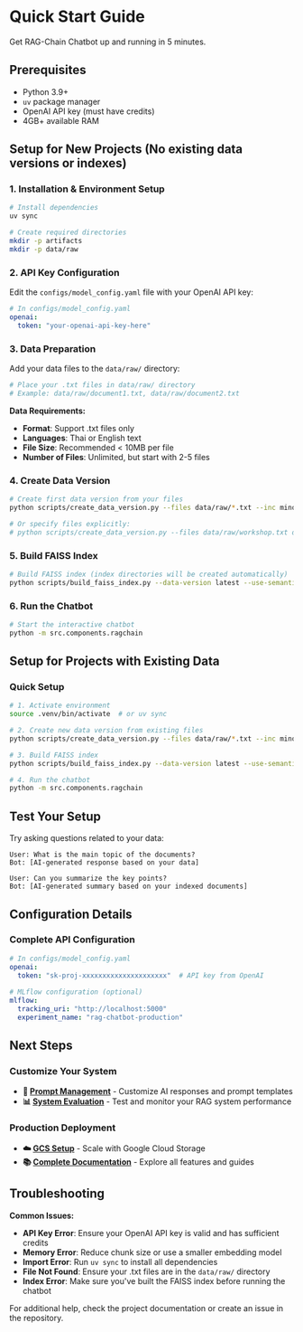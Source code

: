 # Quick Start Guide

Get RAG-Chain Chatbot up and running in 5 minutes.

## Prerequisites

- Python 3.9+
- `uv` package manager
- OpenAI API key (must have credits)
- 4GB+ available RAM

## Setup for New Projects (No existing data versions or indexes)

### 1. Installation & Environment Setup

```bash
# Install dependencies
uv sync

# Create required directories
mkdir -p artifacts
mkdir -p data/raw
```

### 2. API Key Configuration

Edit the `configs/model_config.yaml` file with your OpenAI API key:

```yaml
# In configs/model_config.yaml
openai:
  token: "your-openai-api-key-here"
```

### 3. Data Preparation

Add your data files to the `data/raw/` directory:

```bash
# Place your .txt files in data/raw/ directory
# Example: data/raw/document1.txt, data/raw/document2.txt
```

**Data Requirements:**
- **Format**: Support .txt files only
- **Languages**: Thai or English text
- **File Size**: Recommended < 10MB per file
- **Number of Files**: Unlimited, but start with 2-5 files

### 4. Create Data Version

```bash
# Create first data version from your files
python scripts/create_data_version.py --files data/raw/*.txt --inc minor

# Or specify files explicitly:
# python scripts/create_data_version.py --files data/raw/workshop.txt data/raw/rerun.txt data/raw/overall.txt --inc minor
```

### 5. Build FAISS Index

```bash
# Build FAISS index (index directories will be created automatically)
python scripts/build_faiss_index.py --data-version latest --use-semantic-chunking
```

### 6. Run the Chatbot

```bash
# Start the interactive chatbot
python -m src.components.ragchain
```

## Setup for Projects with Existing Data

### Quick Setup

```bash
# 1. Activate environment
source .venv/bin/activate  # or uv sync

# 2. Create new data version from existing files
python scripts/create_data_version.py --files data/raw/*.txt --inc minor

# 3. Build FAISS index
python scripts/build_faiss_index.py --data-version latest --use-semantic-chunking

# 4. Run the chatbot
python -m src.components.ragchain
```

## Test Your Setup

Try asking questions related to your data:

```
User: What is the main topic of the documents?
Bot: [AI-generated response based on your data]

User: Can you summarize the key points?
Bot: [AI-generated summary based on your indexed documents]
```

## Configuration Details

### Complete API Configuration

```yaml
# In configs/model_config.yaml
openai:
  token: "sk-proj-xxxxxxxxxxxxxxxxxxxxx"  # API key from OpenAI
  
# MLflow configuration (optional)
mlflow:
  tracking_uri: "http://localhost:5000"
  experiment_name: "rag-chatbot-production"
```

## Next Steps

### Customize Your System
- **📝 [Prompt Management](prompts.md)** - Customize AI responses and prompt templates
- **📊 [System Evaluation](evaluation.md)** - Test and monitor your RAG system performance

### Production Deployment  
- **☁️ [GCS Setup](gcs_setup.md)** - Scale with Google Cloud Storage
- **📚 [Complete Documentation](README.md)** - Explore all features and guides

## Troubleshooting

**Common Issues:**

- **API Key Error**: Ensure your OpenAI API key is valid and has sufficient credits
- **Memory Error**: Reduce chunk size or use a smaller embedding model
- **Import Error**: Run `uv sync` to install all dependencies
- **File Not Found**: Ensure your .txt files are in the `data/raw/` directory
- **Index Error**: Make sure you've built the FAISS index before running the chatbot

For additional help, check the project documentation or create an issue in the repository. 